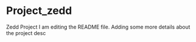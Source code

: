 # Project_zedd
Zedd Project
I am editing the README file. Adding some more details about the project desc
